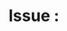 # Issue <number>: <title>

## Summary
- describe the problem or goal

## Tasks
- [ ] task 1
- [ ] task 2

## References
- related links or files
